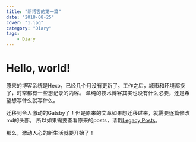 ```yaml
---
title: "新博客的第一篇"
date: "2018-08-25"
cover: "1.jpg"
category: "Diary"
tags:
    - Diary
---
```


# Hello, world!
原来的博客系统是Hexo，已经几个月没有更新了。工作之后，城市和环境都换了，时常都有一些想记录的内容。
单纯的技术博客其实也没有什么必要，还是希望想写什么就写什么。

迁移到令人激动的Gatsby了！但是原来的文章如果想迁移过来，就需要逐篇修改md的头部。
所以如果需要查看原来的posts，请戳[Legacy Posts](https://github.com/Mingholy/Blog)。

那么，激动人心的新生活就要开始了！
